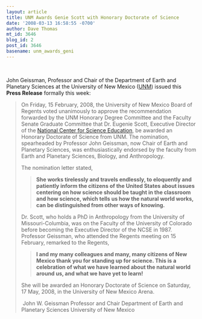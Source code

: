 ```yaml
---
layout: article
title: UNM Awards Genie Scott with Honorary Doctorate of Science
date: '2008-03-13 16:58:55 -0700'
author: Dave Thomas
mt_id: 3646
blog_id: 2
post_id: 3646
basename: unm_awards_geni
---
```

<img src="http://www.unm.edu/common/images/unm_logo.gif" alt="" />
<img src="http://www.ncseweb.org/evc/04-Genie-KY-200.jpg" alt="" />

John Geissman,  Professor and Chair of the Department of Earth and Planetary Sciences at the University of New Mexico ([UNM](http://www.unm.edu)) issued this **Press Release** formally this week:

> On Friday, 15 February, 2008, the University of New Mexico Board of Regents voted unanimously to approve the recommendation forwarded by the UNM Honorary Degree Committee and the Faculty Senate Graduate Committee that Dr. Eugenie Scott, Executive Director of the [National Center for Science Education](http://www.natcenscied.org/), be awarded an Honorary Doctorate of Science from UNM. The nomination, spearheaded by Professor John Geissman, now Chair of Earth and Planetary Sciences, was enthusiastically endorsed by the faculty from Earth and Planetary Sciences, Biology, and Anthropology. 
> 
> The nomination letter stated, 
> 
> 
> > **She works tirelessly and travels endlessly, to eloquently and patiently inform the citizens of the United States about issues centering on how science should be taught in the classroom and how science, which tells us how the natural world  works, can be distinguished from other ways of knowing.**
> 
> Dr. Scott, who holds a PhD in Anthropology from the University of Missouri-Columbia, was on the Faculty of the University of Colorado before becoming the Executive Director of the NCSE in 1987. Professor Geissman, who attended the Regents meeting on 15 February, remarked to the Regents,
> 
> 
> > **I and my many colleagues and many, many citizens of New Mexico thank you for standing up for science. This is a celebration of what we have learned about the natural world around us, and what we have yet to learn!**
> 
> She will be awarded an Honorary Doctorate of Science on Saturday, 17 May, 2008, in the University of New Mexico Arena.
> 
> <img src="{{ site.baseurl }}/uploads/2008/jgeiss.jpg" alt="" />
> John W. Geissman
> Professor and Chair
> Department of Earth and Planetary Sciences
> University of New Mexico
